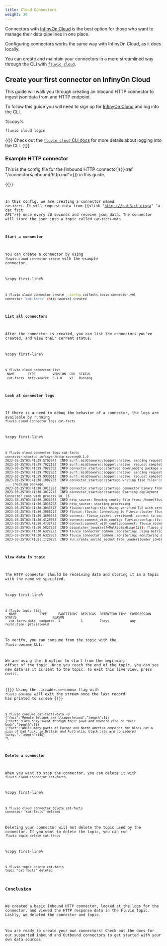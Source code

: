 ```yaml
---
title: Cloud Connectors 
weight: 30
---
```


Connectors with [InfinyOn Cloud] is the best option for those who want to manage their data pipelines in one place.

Configuring connectors works the same way with InfinyOn Cloud, as it does locally.

You can create and maintain your connectors in a more streamlined way through the CLI with [`fluvio cloud`]().

## Create your first connector on InfinyOn Cloud

This guide will walk you through creating an Inbound HTTP connector to ingest json data from and HTTP endpoint.

To follow this guide you will need to sign up for [InfinyOn Cloud] and log into the CLI.

%copy%
```bash
fluvio cloud login
```

{{<idea>}}
Check out the [`fluvio cloud` CLI docs]() for more details about logging into the CLI. 
{{</idea>}}

### Example HTTP connector
This is the config file for the [Inbound HTTP connector]({{<ref "/connectors/inbound/http.md">}}) in this guide.

{{<code file="embeds/connectors/catfacts-basic-connector.yaml" lang="yaml" copy=true >}}

In this config, we are creating a connector named `cat-facts`. It will request data from {{<link "https://catfact.ninja" "a cat fact API">}} once every 30 seconds and receive json data. The connector will store the json into a topic called `cat-facts-data`


#### Start a connector

You can create a connector by using `fluvio cloud connector create` with the example connector.

%copy first-line%
```bash
$ fluvio cloud connector create --config catfacts-basic-connector.yml 
connector "cat-facts" (http-source) created
```
#### List all connectors

After the connector is created, you can list the connectors you've created, and view their current status.

%copy first-line%
```bash
$ fluvio cloud connector list
 NAME       TYPE         VERSION  CDK  STATUS
 cat-facts  http-source  0.1.0    V3   Running
```

#### Look at connector logs

If there is a need to debug the behavior of a connector, the logs are available by running `fluvio cloud connector logs cat-facts`

%copy first-line%
```bash
$ fluvio cloud connector logs cat-facts
connector-startup infinyon/http-source@0.1.0
2023-03-25T03:41:29.570294Z  INFO surf::middleware::logger::native: sending request    
2023-03-25T03:41:29.702213Z  INFO surf::middleware::logger::native: request completed    
2023-03-25T03:41:29.702258Z  INFO connector_startup::startup: downloading package url="https://hub.infinyon.cloud/hub/v0/connector/pkg/infinyon/http-source/0.1.0"
2023-03-25T03:41:29.702290Z  INFO surf::middleware::logger::native: sending request    
2023-03-25T03:41:29.993001Z  INFO surf::middleware::logger::native: request completed    
2023-03-25T03:41:30.108220Z  INFO connector_startup::startup: writing file file="connector.ipkg"
... checking package
2023-03-25T03:41:30.301199Z  INFO connector_startup::startup: connector binary from package path="./http-source"
2023-03-25T03:41:30.301224Z  INFO connector_startup::startup: Starting deployment
Connector runs with process id: 15
2023-03-25T03:41:30.303333Z  INFO http_source: Reading config file from: /home/fluvio/config.yaml
2023-03-25T03:41:30.303526Z  INFO http_source: starting processing
2023-03-25T03:41:30.304337Z  INFO fluvio::config::tls: Using verified TLS with certificates from paths domain="odd-butterfly-0dea7a035980a4679d0704f654e1a14e.c.cloud-dev.fluvio.io"
2023-03-25T03:41:30.308822Z  INFO fluvio::fluvio: Connecting to Fluvio cluster fluvio_crate_version="0.16.0" fluvio_git_hash="8d4023ee0dc7735aaa0c823dd2b235662112f090"
2023-03-25T03:41:30.369634Z  INFO connect: fluvio_socket::versioned: connect to socket add=fluvio-sc-public:9003
2023-03-25T03:41:30.412895Z  INFO connect:connect_with_config: fluvio::config::tls: Using verified TLS with certificates from paths domain="odd-butterfly-0dea7a035980a4679d0704f654e1a14e.c.cloud-dev.fluvio.io"
2023-03-25T03:41:30.473242Z  INFO connect:connect_with_config:connect: fluvio_socket::versioned: connect to socket add=fluvio-sc-public:9003
2023-03-25T03:41:30.582726Z  INFO dispatcher_loop{self=MultiplexDisp(12)}: fluvio_socket::multiplexing: multiplexer terminated
2023-03-25T03:41:30.632722Z  INFO fluvio_connector_common::monitoring: using metric path: /fluvio_metrics/connector.sock
2023-03-25T03:41:30.632795Z  INFO fluvio_connector_common::monitoring: monitoring started
2023-03-25T03:41:31.172075Z  INFO run:create_serial_socket_from_leader{leader_id=0}:connect_to_leader{leader=0}:connect: fluvio_socket::versioned: connect to socket add=fluvio-spu-main-0.acct-ce0c1782-ca61-4c54-a08c-3ba985524553.svc.cluster.local:9005
```

#### View data in topic

The HTTP connector should be receiving data and storing it in a topic with the name we specified.

%copy first-line%
```shell
$ fluvio topic list
  NAME            TYPE      PARTITIONS  REPLICAS  RETENTION TIME  COMPRESSION  STATUS                   REASON
  cat-facts-data  computed  1           1         7days           any          resolution::provisioned
```

To verify, you can consume from the topic with the `fluvio consume` CLI.

We are using the `-B` option to start from the beginning offset of the topic. Once you reach the end of the topic, you can see new data as it is sent to the topic. To exit this live view, press `Ctrl+C`.

{{<idea>}}
Using the `--disable-continuous` flag with `fluvio consume` will exit the stream once the last record has printed to screen
{{</idea>}}

```shell
$ fluvio consume cat-facts-data -B
{"fact":"Female felines are \\superfecund","length":31}
{"fact":"Cats only sweat through their paws and nowhere else on their body","length":65}
{"fact":"While many parts of Europe and North America consider the black cat a sign of bad luck, in Britain and Australia, black cats are considered lucky.","length":146}
^C
```

#### Delete a connector

When you want to stop the connector, you can delete it with `fluvio cloud connector cat-facts`

%copy first-line%
```shell
$ fluvio cloud connector delete cat-facts
connector "cat-facts" deleted
```

Deleting your connector will not delete the topic used by the connector. If you want to delete the topic, you can run `fluvio topic delete cat-facts`

%copy first-line%
```shell
$ fluvio topic delete cat-facts
topic "cat-facts" deleted
```

### Conclusion

We created a basic Inbound HTTP connector, looked at the logs for the connector, and viewed the HTTP response data in the Fluvio topic. Lastly, we deleted the connector and topic.

You are ready to create your own connectors! Check out the docs for our supported Inbound and Outbound connectors to get started with your own data sources.


[InfinyOn Cloud]: https://infinyon.cloud
